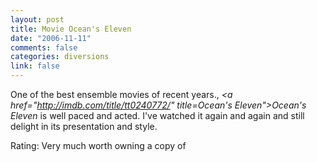 ```yaml
--- 
layout: post
title: Movie Ocean's Eleven
date: "2006-11-11"
comments: false
categories: diversions
link: false
---
```

One of the best ensemble movies of recent years., <i><a href="http://imdb.com/title/tt0240772/" title=Ocean's Eleven">Ocean's Eleven</a></i> is well paced and acted. I've watched it again and again and still delight in its presentation and style.

Rating: Very much worth owning a copy of
